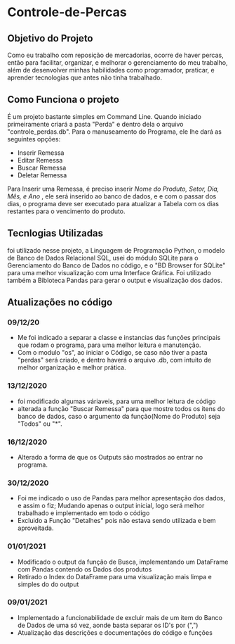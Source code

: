 # Controle-de-Percas
## Objetivo do Projeto
Como eu trabalho com reposição de mercadorias, ocorre de haver percas, então para facilitar, organizar, e melhorar o gerenciamento do meu trabalho, além de desenvolver minhas
habilidades como programador, praticar, e aprender tecnologias que antes não tinha trabalhado.

## Como Funciona o projeto
É um projeto bastante simples em Command Line. Quando iniciado primeiramente criará a pasta "Perda" e dentro dela o arquivo "controle_perdas.db".
Para o manuseamento do Programa, ele lhe dará as seguintes opções:
* Inserir Remessa
* Editar Remessa
* Buscar Remessa
* Deletar Remessa

Para Inserir uma Remessa, é preciso inserir _Nome do Produto, Setor, Dia, Mês, e Ano_ , ele será inserido ao banco de dados, e e com o passar dos dias, o programa deve ser executado
para atualizar a Tabela com os dias restantes para o vencimento do produto.

## Tecnlogias Utilizadas
foi utilizado nesse projeto, a Linguagem de Programação Python, o modelo de Banco de Dados Relacional SQL,
usei do módulo SQLite para o Gerenciamento do Banco de Dados no código, e o "BD Browser for SQLite" para uma melhor visualização com uma Interface Gráfica.
Foi utilizado também a Bibloteca Pandas para gerar o output e visualização dos dados.

## Atualizações no código

### 09/12/20
- Me foi indicado a separar a classe e instancias das funções principais que rodam o programa, para uma melhor leitura e manutenção.
- Com o modulo "os", ao iniciar o Código, se caso não tiver a pasta "perdas" será criado, e dentro haverá o arquivo .db, com intuito de melhor organização e melhor prática.

### 13/12/2020
- foi modificado algumas váriaveis, para uma melhor leitura de código
- alterada a função "Buscar Remessa" para que mostre todos os itens do banco de dados, caso o argumento da função(Nome do Produto) seja "Todos" ou "*".

### 16/12/2020
- Alterado a forma de que os Outputs são mostrados ao entrar no programa.

### 30/12/2020
- Foi me indicado o uso de Pandas para melhor apresentação dos dados, e assim o fiz; Mudando apenas o output inicial, logo será melhor trabalhado e implementado em todo o código
- Excluido a Função "Detalhes" pois não estava sendo utilizada e bem aproveitada.

### 01/01/2021
- Modificado o output da função de Busca, implementando um DataFrame com Pandas contendo os Dados dos produtos
- Retirado o Index do DataFrame para uma visualização mais limpa e simples do do output

### 09/01/2021
- Implementado a funcionabilidade de excluir mais de um item do Banco de Dados de uma só vez, aonde basta separar os ID's por (",")
- Atualização das descrições e documentações do código e funções
